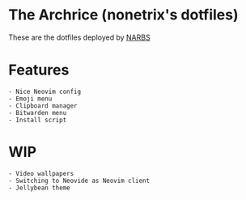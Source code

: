 # The Archrice (nonetrix's dotfiles)

These are the dotfiles deployed by [NARBS](https://github.com/nonetrix/NARBS/blob/master/narbs.sh)

# Features
```
- Nice Neovim config
- Emoji menu
- Clipboard manager
- Bitwarden menu
- Install script
```

# WIP
```
- Video wallpapers
- Switching to Neovide as Neovim client
- Jellybean theme
```
